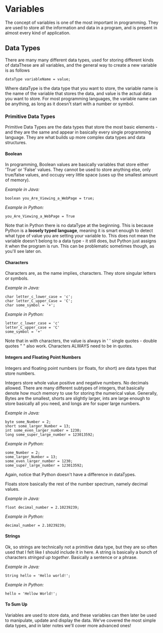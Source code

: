# Variables

The concept of variables is one of the most important in programming. They are used to store all the information and data in a program, 
and is present in almost every kind of application.

## Data Types
There are many many different data types, used for storing different kinds of dataThese are all variables, and the general way to create
a new variable is as follows

```
dataType variableName = value;
```

Where dataType is the data type that you want to store, the variable name is the name of the variable that stores the data, and value is
the actual data you want to store. For most programming languages, the variable name can be anything, as long as it doesn't start with 
a number or symbol.

### Primitive Data Types
Primitive Data Types are the data types that store the most basic elements - and they are the same and appear in basically every single
programming language. They are what builds up more complex data types and data structures.

#### Boolean 
In programming, Boolean values are basically variables that store either 'True' or 'False' values. They cannot be used to store anything
else, only true/false values, and occupy very little space (uses up the smallest amount of memory).

*Example in Java:*
```
boolean you_Are_Viewing_a_WebPage = true;
```

*Example in Python:*
```
you_Are_Viewing_a_WebPage = True
```

Note that in Python there is no dataType at the beginning. This is because Python is a **loosely typed language**, meaning it is smart
enough to detect what type of value you are setting your variable to. This does not mean the variable doesn't belong to a data type - it
still does, but Python just assigns it when the program is run. This can be problematic sometimes though, as you'll see later on.

#### Characters 
Characters are, as the name implies, characters. They store singular letters or symbols. 

*Example in Java:*
```
char letter_c_lower_case = 'c';
char letter_C_upper_Case = 'C';
char some_symbol = '+';
```

*Example in Python:*
```
letter_c_lower_case = 'c'
letter_C_upper_case = 'C'
some_symbol = '+'
```

Note that in with characters, the value is always in ' ' single quotes - double quotes " " also work. 
Characters ALWAYS need to be in quotes.

#### Integers and Floating Point Numbers
Integers and floating point numbers (or floats, for short) are data types that store numbers. 

Integers store whole value positive and negative numbers. No decimals allowed. There are many different subtypes of integers, that 
basically denote how much memory to use for storing the numerical value. Generally, Bytes are the smallest, shorts are slightly larger,
ints are large enough to store basically all you need, and longs are for super large numbers.

*Example in Java:*
```
byte some_Number = 2;
short some_larger_Number = 13;
int some_even_larger_number = 1230;
long some_super_large_number = 123013592;
```

*Example in Python:*
```
some_Number = 2;
some_larger_Number = 13;
some_even_larger_number = 1230;
some_super_large_number = 123013592;
```

Again, notice that Python doesn't have a difference in dataTypes.

Floats store basically the rest of the number spectrum, namely decimal values.

*Example in Java:*
```
float decimal_number = 2.10239239;
```

*Example in Python:*
```
decimal_number = 2.10239239;
```

#### Strings
Ok, so strings are technically not a primitive data type, but they are so often used that I felt like I should include it in here.
A string is basically a bunch of characters *stringed up together*. Basically a sentence or a phrase.

*Example in Java:*
```
String hello = 'Hello world!';
```

*Example in Python:*
```
hello = 'Hellow World!';
```

#### To Sum Up
Variables are used to store data, and these variables can then later be used to manipulate, update and display the data. We've covered the most simple data types, and in later notes we'll cover more advanced ones!






